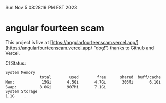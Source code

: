 Sun Nov  5 08:28:19 PM EST 2023

# angular fourteen scam


This project is live at [https://angularfourteenscam.vercel.app/](https://angularfourteenscam.vercel.app/ "dog!") thanks to Github and Vercel.

CI Status: 

```bash
System Memory
               total        used        free      shared  buff/cache   available
Mem:            15Gi       4.5Gi       4.7Gi       303Mi       6.1Gi        10Gi
Swap:          8.0Gi       907Mi       7.1Gi
System Storage
1.1G	.
```
```bash
